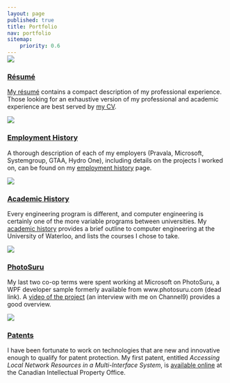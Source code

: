 ```yaml
---
layout: page
published: true
title: Portfolio
nav: portfolio
sitemap:
    priority: 0.6
---
```


<div class="media section-list" style="margin-top: -15px">
    <a class="pull-left hidden-xs" href="{{ site.baseurl }}/assets/pages/portfolio/resume/Nicholas-Armstrong-Resume-2013.12.pdf">
        <img class="media-object" src="{{ site.baseurl }}/assets/pages/portfolio/resume/resume_thumb.png" />
    </a>
    <div class="media-body section-list-body">
        <h3><a href="{{ site.baseurl }}/assets/pages/portfolio/resume/Nicholas-Armstrong-Resume-2013.12.pdf">Résumé</a></h3>
        <p>
            <a href="{{ site.baseurl }}/assets/pages/portfolio/resume/Nicholas-Armstrong-Resume-2013.12.pdf">My résumé</a>
            contains a compact description of my professional experience. Those looking for an exhaustive
            version of my professional and academic experience are best served by
            <a href="{{ site.baseurl }}/assets/pages/portfolio/resume/Nicholas-Armstrong-CV-2013.12.pdf">my CV</a>.
        </p>
    </div>
</div>


<div class="media section-list">
    <a class="pull-left hidden-xs" href="{{ site.baseurl }}/portfolio/employment/">
        <img class="media-object" src="{{ site.baseurl }}/assets/pages/portfolio/employment/employment_thumb.png" />
    </a>
    <div class="media-body section-list-body">
        <h3><a href="{{ site.baseurl }}/portfolio/employment/">Employment History</a></h3>
        <p>
            A thorough description of each of my employers (Pravala, Microsoft, Systemgroup, GTAA, Hydro One), including
            details on the projects I worked on, can be found on my
            <a href="{{ site.baseurl }}/portfolio/employment/">employment history</a> page.
        </p>
    </div>
</div>


<div class="media section-list">
    <a class="pull-left hidden-xs" href="{{ site.baseurl }}/portfolio/academics/">
        <img class="media-object" src="{{ site.baseurl }}/assets/pages/portfolio/academics/academics_thumb.png" />
    </a>
    <div class="media-body section-list-body">
        <h3><a href="{{ site.baseurl }}/portfolio/academics/">Academic History</a></h3>
        <p>
            Every engineering program is different, and computer engineering is certainly one of the more variable
            programs between universities. My <a href="{{ site.baseurl }}/portfolio/academics/">academic history</a>
            provides a brief outline to computer engineering at the University of Waterloo, and lists the courses I
            chose to take.
        </p>
    </div>
</div>


<div class="media section-list">
    <a class="pull-left hidden-xs" href="http://channel9.msdn.com/shows/Continuum/PhotoSuru/">
        <img class="media-object" src="{{ site.baseurl }}/assets/pages/portfolio/photosuru/photoSuru_thumb.png" />
    </a>
    <div class="media-body section-list-body">
        <h3><a href="http://channel9.msdn.com/shows/Continuum/PhotoSuru/">PhotoSuru</a></h3>
        <p>
            My last two co-op terms were spent working at Microsoft on PhotoSuru, a WPF developer sample formerly
            available from www.photosuru.com (dead link). A
            <a href="http://channel9.msdn.com/shows/Continuum/PhotoSuru/">video of the project</a> (an
            interview with me on Channel9) provides a good overview.
        </p>
    </div>
</div>


<div class="media section-list">
    <a class="pull-left hidden-xs" href="http://brevets-patents.ic.gc.ca/opic-cipo/cpd/eng/patent/2791523/summary.html">
        <img class="media-object" src="{{ site.baseurl }}/assets/pages/portfolio/patents/patent_thumb.png" />
    </a>
    <div class="media-body section-list-body">
        <h3><a href="http://brevets-patents.ic.gc.ca/opic-cipo/cpd/eng/patent/2791523/summary.html">Patents</a></h3>
        <p>
            I have been fortunate to work on technologies that are new and innovative enough to qualify for patent
            protection. My first patent, entitled <em>Accessing Local Network Resources in a Multi-Interface System</em>, is
            <a href="http://brevets-patents.ic.gc.ca/opic-cipo/cpd/eng/patent/2791523/summary.html">available online</a>
            at the Canadian Intellectual Property Office.
        </p>
    </div>
</div>
